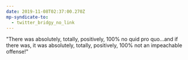```yaml
---
date: 2019-11-08T02:37:00.270Z
mp-syndicate-to:
  - twitter_bridgy_no_link
---
```


"There was absolutely, totally, positively, 100% no quid pro quo...and if there was, it was absolutely, totally, positively, 100% not an impeachable offense!"
